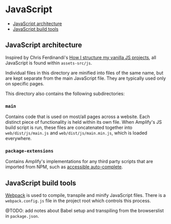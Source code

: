 # JavaScript

* [JavaScript architecture](#javascript-architecture)
* [JavaScript build tools](#javascript-build-tools)

## JavaScript architecture

Inspired by Chris Ferdinandi's [How I structure my vanilla JS projects](https://gomakethings.com/how-i-structure-my-vanilla-js-projects/), all JavaScript is found within `assets-src/js`. 

Individual files in this directory are minified into files of the same name, but are kept separate from the main JavaScript file. They are typically used only on specific pages.

This directory also contains the following subdirectories:

### `main`

Contains code that is used on most/all pages across a website. Each distinct piece of functionality is held within its own file. When Amplify's JS build script is run, these files are concatenated together into `web/dist/js/main.js` and `web/dist/js/main.min.js`, which is loaded everywhere.

### `package-extensions`

Contains Amplify's implementations for any third party scripts that are imported from NPM, such as [accessible auto-complete](https://github.com/alphagov/accessible-autocomplete).

## JavaScript build tools

[Webpack](https://webpack.js.org/) is used to compile, transpile and minify JavaScript files. There is a `webpack.config.js` file in the project root which controls this process.

@TODO: add notes about Babel setup and transpiling from the browserslist in `package.json`.